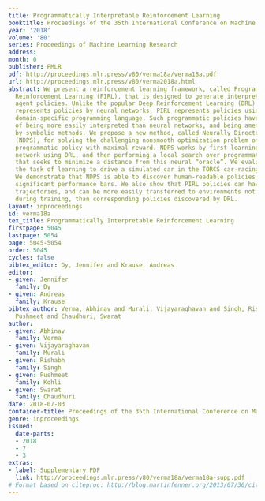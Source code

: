 ```yaml
---
title: Programmatically Interpretable Reinforcement Learning
booktitle: Proceedings of the 35th International Conference on Machine Learning
year: '2018'
volume: '80'
series: Proceedings of Machine Learning Research
address: 
month: 0
publisher: PMLR
pdf: http://proceedings.mlr.press/v80/verma18a/verma18a.pdf
url: http://proceedings.mlr.press/v80/verma2018a.html
abstract: We present a reinforcement learning framework, called Programmatically Interpretable
  Reinforcement Learning (PIRL), that is designed to generate interpretable and verifiable
  agent policies. Unlike the popular Deep Reinforcement Learning (DRL) paradigm, which
  represents policies by neural networks, PIRL represents policies using a high-level,
  domain-specific programming language. Such programmatic policies have the benefits
  of being more easily interpreted than neural networks, and being amenable to verification
  by symbolic methods. We propose a new method, called Neurally Directed Program Search
  (NDPS), for solving the challenging nonsmooth optimization problem of finding a
  programmatic policy with maximal reward. NDPS works by first learning a neural policy
  network using DRL, and then performing a local search over programmatic policies
  that seeks to minimize a distance from this neural “oracle”. We evaluate NDPS on
  the task of learning to drive a simulated car in the TORCS car-racing environment.
  We demonstrate that NDPS is able to discover human-readable policies that pass some
  significant performance bars. We also show that PIRL policies can have smoother
  trajectories, and can be more easily transferred to environments not encountered
  during training, than corresponding policies discovered by DRL.
layout: inproceedings
id: verma18a
tex_title: Programmatically Interpretable Reinforcement Learning
firstpage: 5045
lastpage: 5054
page: 5045-5054
order: 5045
cycles: false
bibtex_editor: Dy, Jennifer and Krause, Andreas
editor:
- given: Jennifer
  family: Dy
- given: Andreas
  family: Krause
bibtex_author: Verma, Abhinav and Murali, Vijayaraghavan and Singh, Rishabh and Kohli,
  Pushmeet and Chaudhuri, Swarat
author:
- given: Abhinav
  family: Verma
- given: Vijayaraghavan
  family: Murali
- given: Rishabh
  family: Singh
- given: Pushmeet
  family: Kohli
- given: Swarat
  family: Chaudhuri
date: 2018-07-03
container-title: Proceedings of the 35th International Conference on Machine Learning
genre: inproceedings
issued:
  date-parts:
  - 2018
  - 7
  - 3
extras:
- label: Supplementary PDF
  link: http://proceedings.mlr.press/v80/verma18a/verma18a-supp.pdf
# Format based on citeproc: http://blog.martinfenner.org/2013/07/30/citeproc-yaml-for-bibliographies/
---
```

